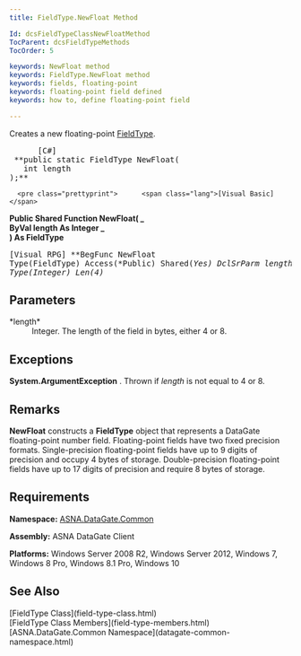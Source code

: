 ```yaml
---
title: FieldType.NewFloat Method

Id: dcsFieldTypeClassNewFloatMethod
TocParent: dcsFieldTypeMethods
TocOrder: 5

keywords: NewFloat method
keywords: FieldType.NewFloat method
keywords: fields, floating-point
keywords: floating-point field defined
keywords: how to, define floating-point field

---
```


Creates a new floating-point [ FieldType](field-type-class.html).
<pre class="prettyprint">      <span class="lang">[C#]</span>
 **public static FieldType NewFloat(<br />   int length<br />);**  </pre>
      <pre class="prettyprint">      <span class="lang">[Visual Basic] </span>
 **Public Shared Function NewFloat( _<br />   ByVal length As Integer _<br />) As FieldType**  </pre>
      <pre class="prettyprint">
        <span class="lang">[Visual RPG]</span>
 **BegFunc NewFloat Type(FieldType) Access(*Public) Shared(*Yes)
   DclSrParm length Type(*Integer) Len(4)** 
      </pre>

## Parameters

<dl>
        <dt>
 *length* 
        </dt>
        <dd>Integer.  The length of the field in bytes, either 4 or 8.
					</dd>
</dl>

## Exceptions

**System.ArgumentException** . Thrown if *length* is not equal to 4 or 8.
## Remarks

**NewFloat** constructs a **FieldType** object that represents a DataGate floating-point number field. Floating-point fields have two fixed precision formats. Single-precision floating-point fields have up to 9 digits of precision and occupy 4 bytes of storage. Double-precision floating-point fields have up to 17 digits of precision and require 8 bytes of storage.
## Requirements

**Namespace:** [ASNA.DataGate.Common](datagate-common-namespace.html)

<span> **Assembly:** ASNA DataGate Client</span> 

**Platforms:** Windows Server 2008 R2, Windows Server 2012, Windows 7, Windows 8 Pro, Windows 8.1 Pro, Windows 10
## See Also

<dl />
      [FieldType Class](field-type-class.html)
      <br />
      [FieldType Class Members](field-type-members.html)
      <br />
      [ASNA.DataGate.Common Namespace](datagate-common-namespace.html)

